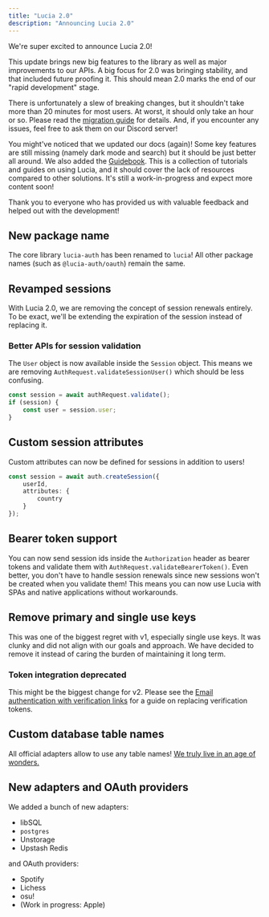 ```yaml
---
title: "Lucia 2.0"
description: "Announcing Lucia 2.0"
---
```


We're super excited to announce Lucia 2.0!

This update brings new big features to the library as well as major improvements to our APIs. A big focus for 2.0 was bringing stability, and that included future proofing it. This should mean 2.0 marks the end of our "rapid development" stage.

There is unfortunately a slew of breaking changes, but it shouldn't take more than 20 minutes for most users. At worst, it should only take an hour or so. Please read the [migration guide](/start-here/migrate-v2) for details. And, if you encounter any issues, feel free to ask them on our Discord server!

You might've noticed that we updated our docs (again)! Some key features are still missing (namely dark mode and search) but it should be just better all around. We also added the [Guidebook](/guidebook). This is a collection of tutorials and guides on using Lucia, and it should cover the lack of resources compared to other solutions. It's still a work-in-progress and expect more content soon!

Thank you to everyone who has provided us with valuable feedback and helped out with the development!

## New package name

The core library `lucia-auth` has been renamed to `lucia`! All other package names (such as `@lucia-auth/oauth`) remain the same.

## Revamped sessions

With Lucia 2.0, we are removing the concept of session renewals entirely. To be exact, we'll be extending the expiration of the session instead of replacing it.

### Better APIs for session validation

The `User` object is now available inside the `Session` object. This means we are removing `AuthRequest.validateSessionUser()` which should be less confusing.

```ts
const session = await authRequest.validate();
if (session) {
	const user = session.user;
}
```

## Custom session attributes

Custom attributes can now be defined for sessions in addition to users!

```ts
const session = await auth.createSession({
	userId,
	attributes: {
		country
	}
});
```

## Bearer token support

You can now send session ids inside the `Authorization` header as bearer tokens and validate them with `AuthRequest.validateBearerToken()`. Even better, you don't have to handle session renewals since new sessions won't be created when you validate them! This means you can now use Lucia with SPAs and native applications without workarounds.

## Remove primary and single use keys

This was one of the biggest regret with v1, especially single use keys. It was clunky and did not align with our goals and approach. We have decided to remove it instead of caring the burden of maintaining it long term.

### Token integration deprecated

This might be the biggest change for v2. Please see the [Email authentication with verification links](/guidebook/email-verification-links) for a guide on replacing verification tokens.

## Custom database table names

All official adapters allow to use any table names! [We truly live in an age of wonders.](https://www.youtube.com/live/GYkq9Rgoj8E?feature=share&t=2331)

## New adapters and OAuth providers

We added a bunch of new adapters:

- libSQL
- `postgres`
- Unstorage
- Upstash Redis

and OAuth providers:

- Spotify
- Lichess
- osu!
- (Work in progress: Apple)

